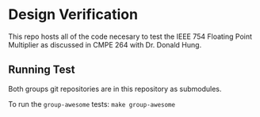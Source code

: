 # Design Verification #

This repo hosts all of the code necesary to test the IEEE 754 Floating Point Multiplier as discussed in CMPE 264 with Dr. Donald Hung.

## Running Test ##

Both groups git repositories are in this repository as submodules.

To run the `group-awesome` tests:
`make group-awesome`
